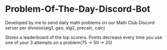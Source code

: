 # Problem-Of-The-Day-Discord-Bot

Developed by me to send daily math problems on our Math Club Discord server per division(alg1, geo, alg2, precalc, calc)

Stores a leaderboard of the top scorers. Points decrease every time you use one of your 3 attempts on a problem(75 -> 50 -> 25)

